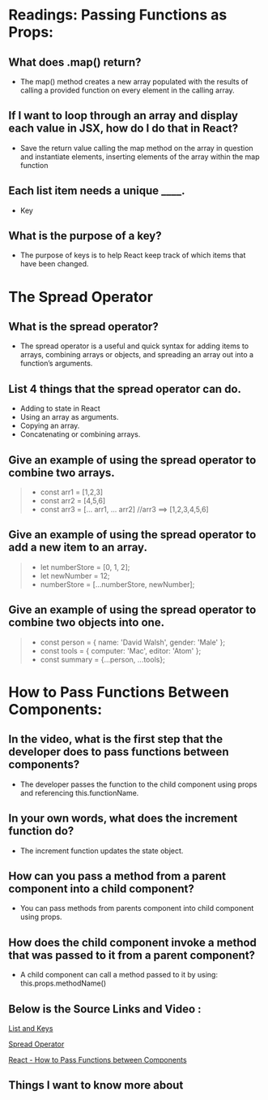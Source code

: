 # Readings: Passing Functions as Props:

## What does .map() return?
- The map() method creates a new array populated with the results of calling a provided function on every element in the calling array.

## If I want to loop through an array and display each value in JSX, how do I do that in React?
- Save the return value calling the map method on the array in question and instantiate elements, inserting elements of the array within the map function


## Each list item needs a unique ____.
- Key

## What is the purpose of a key?
- The purpose of keys is to help React keep track of which items that have been changed.

# The Spread Operator

## What is the spread operator?
- The spread operator is a useful and quick syntax for adding items to arrays, combining arrays or objects, and spreading an array out into a function’s arguments.

## List 4 things that the spread operator can do.
 - Adding to state in React
 - Using an array as arguments.
 - Copying an array.
 - Concatenating or combining arrays.


 ## Give an example of using the spread operator to combine two arrays.

 > - const arr1 = [1,2,3]
  > - const arr2 = [4,5,6]
  > - const arr3 = [... arr1, ... arr2] //arr3 ==> [1,2,3,4,5,6]

## Give an example of using the spread operator to add a new item to an array.

 > - let numberStore = [0, 1, 2];
 > - let newNumber = 12;
 > - numberStore = [...numberStore, newNumber];

## Give an example of using the spread operator to combine two objects into one.

 > - const person = { name: 'David Walsh', gender: 'Male' };
  > - const tools = { computer: 'Mac', editor: 'Atom' };
  > - const summary = {...person, ...tools};



# How to Pass Functions Between Components:

## In the video, what is the first step that the developer does to pass functions between components?
- The developer passes the function to the child component using props and referencing this.functionName.

## In your own words, what does the increment function do?
- The increment function updates the state object.

## How can you pass a method from a parent component into a child component?
- You can pass methods from parents component into child component using props.

## How does the child component invoke a method that was passed to it from a parent component?
- A child component can call a method passed to it by using: this.props.methodName()


## Below is the Source Links and Video :
[List and Keys](https://reactjs.org/docs/lists-and-keys.html)

[Spread Operator](https://medium.com/coding-at-dawn/how-to-use-the-spread-operator-in-javascript-b9e4a8b06fab)

[React - How to Pass Functions between Components](https://www.youtube.com/watch?v=c05OL7XbwXU)




## Things I want to know more about
